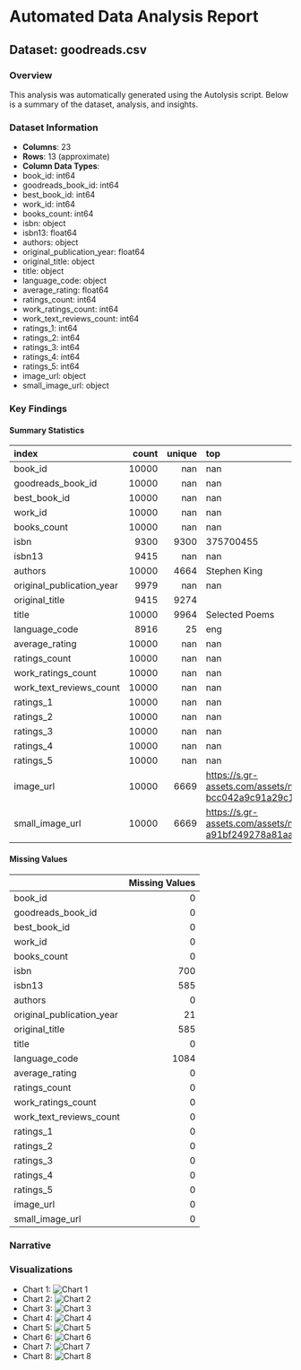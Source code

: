 # Automated Data Analysis Report

## Dataset: goodreads.csv

### Overview
This analysis was automatically generated using the Autolysis script. Below is a summary of the dataset, analysis, and insights.

### Dataset Information
- **Columns**: 23
- **Rows**: 13 (approximate)
- **Column Data Types**:
- book_id: int64
- goodreads_book_id: int64
- best_book_id: int64
- work_id: int64
- books_count: int64
- isbn: object
- isbn13: float64
- authors: object
- original_publication_year: float64
- original_title: object
- title: object
- language_code: object
- average_rating: float64
- ratings_count: int64
- work_ratings_count: int64
- work_text_reviews_count: int64
- ratings_1: int64
- ratings_2: int64
- ratings_3: int64
- ratings_4: int64
- ratings_5: int64
- image_url: object
- small_image_url: object


### Key Findings
#### Summary Statistics
| index                     |   count |   unique | top                                                                                      |   freq |            mean |              std |            min |             25% |              50% |             75% |              max |
|:--------------------------|--------:|---------:|:-----------------------------------------------------------------------------------------|-------:|----------------:|-----------------:|---------------:|----------------:|-----------------:|----------------:|-----------------:|
| book_id                   |   10000 |      nan | nan                                                                                      |    nan |  5000.5         |   2886.9         |     1          |  2500.75        |   5000.5         |  7500.25        |  10000           |
| goodreads_book_id         |   10000 |      nan | nan                                                                                      |    nan |     5.2647e+06  |      7.57546e+06 |     1          | 46275.8         | 394966           |     9.38223e+06 |      3.32886e+07 |
| best_book_id              |   10000 |      nan | nan                                                                                      |    nan |     5.47121e+06 |      7.82733e+06 |     1          | 47911.8         | 425124           |     9.63611e+06 |      3.55342e+07 |
| work_id                   |   10000 |      nan | nan                                                                                      |    nan |     8.64618e+06 |      1.17511e+07 |    87          |     1.00884e+06 |      2.71952e+06 |     1.45177e+07 |      5.63996e+07 |
| books_count               |   10000 |      nan | nan                                                                                      |    nan |    75.7127      |    170.471       |     1          |    23           |     40           |    67           |   3455           |
| isbn                      |    9300 |     9300 | 375700455                                                                                |      1 |   nan           |    nan           |   nan          |   nan           |    nan           |   nan           |    nan           |
| isbn13                    |    9415 |      nan | nan                                                                                      |    nan |     9.75504e+12 |      4.42862e+11 |     1.9517e+08 |     9.78032e+12 |      9.78045e+12 |     9.78083e+12 |      9.79001e+12 |
| authors                   |   10000 |     4664 | Stephen King                                                                             |     60 |   nan           |    nan           |   nan          |   nan           |    nan           |   nan           |    nan           |
| original_publication_year |    9979 |      nan | nan                                                                                      |    nan |  1981.99        |    152.577       | -1750          |  1990           |   2004           |  2011           |   2017           |
| original_title            |    9415 |     9274 |                                                                                          |      5 |   nan           |    nan           |   nan          |   nan           |    nan           |   nan           |    nan           |
| title                     |   10000 |     9964 | Selected Poems                                                                           |      4 |   nan           |    nan           |   nan          |   nan           |    nan           |   nan           |    nan           |
| language_code             |    8916 |       25 | eng                                                                                      |   6341 |   nan           |    nan           |   nan          |   nan           |    nan           |   nan           |    nan           |
| average_rating            |   10000 |      nan | nan                                                                                      |    nan |     4.00219     |      0.254427    |     2.47       |     3.85        |      4.02        |     4.18        |      4.82        |
| ratings_count             |   10000 |      nan | nan                                                                                      |    nan | 54001.2         | 157370           |  2716          | 13568.8         |  21155.5         | 41053.5         |      4.78065e+06 |
| work_ratings_count        |   10000 |      nan | nan                                                                                      |    nan | 59687.3         | 167804           |  5510          | 15438.8         |  23832.5         | 45915           |      4.94236e+06 |
| work_text_reviews_count   |   10000 |      nan | nan                                                                                      |    nan |  2919.96        |   6124.38        |     3          |   694           |   1402           |  2744.25        | 155254           |
| ratings_1                 |   10000 |      nan | nan                                                                                      |    nan |  1345.04        |   6635.63        |    11          |   196           |    391           |   885           | 456191           |
| ratings_2                 |   10000 |      nan | nan                                                                                      |    nan |  3110.89        |   9717.12        |    30          |   656           |   1163           |  2353.25        | 436802           |
| ratings_3                 |   10000 |      nan | nan                                                                                      |    nan | 11475.9         |  28546.4         |   323          |  3112           |   4894           |  9287           | 793319           |
| ratings_4                 |   10000 |      nan | nan                                                                                      |    nan | 19965.7         |  51447.4         |   750          |  5405.75        |   8269.5         | 16023.5         |      1.4813e+06  |
| ratings_5                 |   10000 |      nan | nan                                                                                      |    nan | 23789.8         |  79768.9         |   754          |  5334           |   8836           | 17304.5         |      3.01154e+06 |
| image_url                 |   10000 |     6669 | https://s.gr-assets.com/assets/nophoto/book/111x148-bcc042a9c91a29c1d680899eff700a03.png |   3332 |   nan           |    nan           |   nan          |   nan           |    nan           |   nan           |    nan           |
| small_image_url           |   10000 |     6669 | https://s.gr-assets.com/assets/nophoto/book/50x75-a91bf249278a81aabab721ef782c4a74.png   |   3332 |   nan           |    nan           |   nan          |   nan           |    nan           |   nan           |    nan           |

#### Missing Values
|                           |   Missing Values |
|:--------------------------|-----------------:|
| book_id                   |                0 |
| goodreads_book_id         |                0 |
| best_book_id              |                0 |
| work_id                   |                0 |
| books_count               |                0 |
| isbn                      |              700 |
| isbn13                    |              585 |
| authors                   |                0 |
| original_publication_year |               21 |
| original_title            |              585 |
| title                     |                0 |
| language_code             |             1084 |
| average_rating            |                0 |
| ratings_count             |                0 |
| work_ratings_count        |                0 |
| work_text_reviews_count   |                0 |
| ratings_1                 |                0 |
| ratings_2                 |                0 |
| ratings_3                 |                0 |
| ratings_4                 |                0 |
| ratings_5                 |                0 |
| image_url                 |                0 |
| small_image_url           |                0 |

### Narrative


### Visualizations
- Chart 1: ![Chart 1](./correlation_heatmap.png)
- Chart 2: ![Chart 2](./missing_values_heatmap.png)
- Chart 3: ![Chart 3](./distribution_book_id.png)
- Chart 4: ![Chart 4](./distribution_goodreads_book_id.png)
- Chart 5: ![Chart 5](./distribution_best_book_id.png)
- Chart 6: ![Chart 6](./distribution_work_id.png)
- Chart 7: ![Chart 7](./distribution_books_count.png)
- Chart 8: ![Chart 8](./pairplot.png)
